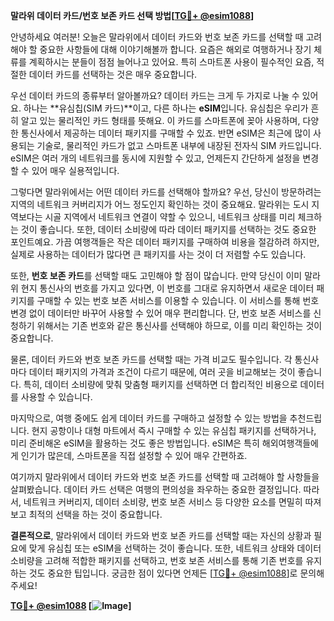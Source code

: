 **말라위 데이터 카드/번호 보존 카드 선택 방법[[TG💪+ @esim1088](https://t.me/s/esim1088)]**

안녕하세요 여러분! 오늘은 말라위에서 데이터 카드와 번호 보존 카드를 선택할 때 고려해야 할 중요한 사항들에 대해 이야기해볼까 합니다. 요즘은 해외로 여행하거나 장기 체류를 계획하시는 분들이 점점 늘어나고 있어요. 특히 스마트폰 사용이 필수적인 요즘, 적절한 데이터 카드를 선택하는 것은 매우 중요합니다.

우선 데이터 카드의 종류부터 알아볼까요? 데이터 카드는 크게 두 가지로 나눌 수 있어요. 하나는 **유심칩(SIM 카드)**이고, 다른 하나는 **eSIM**입니다. 유심칩은 우리가 흔히 알고 있는 물리적인 카드 형태를 뜻해요. 이 카드를 스마트폰에 꽂아 사용하며, 다양한 통신사에서 제공하는 데이터 패키지를 구매할 수 있죠. 반면 eSIM은 최근에 많이 사용되는 기술로, 물리적인 카드가 없고 스마트폰 내부에 내장된 전자식 SIM 카드입니다. eSIM은 여러 개의 네트워크를 동시에 지원할 수 있고, 언제든지 간단하게 설정을 변경할 수 있어 매우 실용적입니다.

그렇다면 말라위에서는 어떤 데이터 카드를 선택해야 할까요? 우선, 당신이 방문하려는 지역의 네트워크 커버리지가 어느 정도인지 확인하는 것이 중요해요. 말라위는 도시 지역보다는 시골 지역에서 네트워크 연결이 약할 수 있으니, 네트워크 상태를 미리 체크하는 것이 좋습니다. 또한, 데이터 소비량에 따라 데이터 패키지를 선택하는 것도 중요한 포인트예요. 가끔 여행객들은 작은 데이터 패키지를 구매하여 비용을 절감하려 하지만, 실제로 사용하는 데이터가 많다면 큰 패키지를 사는 것이 더 저렴할 수도 있습니다.

또한, **번호 보존 카드**를 선택할 때도 고민해야 할 점이 많습니다. 만약 당신이 이미 말라위 현지 통신사의 번호를 가지고 있다면, 이 번호를 그대로 유지하면서 새로운 데이터 패키지를 구매할 수 있는 번호 보존 서비스를 이용할 수 있습니다. 이 서비스를 통해 번호 변경 없이 데이터만 바꾸어 사용할 수 있어 매우 편리합니다. 단, 번호 보존 서비스를 신청하기 위해서는 기존 번호와 같은 통신사를 선택해야 하므로, 이를 미리 확인하는 것이 중요합니다.

물론, 데이터 카드와 번호 보존 카드를 선택할 때는 가격 비교도 필수입니다. 각 통신사마다 데이터 패키지의 가격과 조건이 다르기 때문에, 여러 곳을 비교해보는 것이 좋습니다. 특히, 데이터 소비량에 맞춰 맞춤형 패키지를 선택하면 더 합리적인 비용으로 데이터를 사용할 수 있습니다.

마지막으로, 여행 중에도 쉽게 데이터 카드를 구매하고 설정할 수 있는 방법을 추천드립니다. 현지 공항이나 대형 마트에서 즉시 구매할 수 있는 유심칩 패키지를 선택하거나, 미리 준비해온 eSIM을 활용하는 것도 좋은 방법입니다. eSIM은 특히 해외여행객들에게 인기가 많은데, 스마트폰을 직접 설정할 수 있어 매우 간편하죠.

여기까지 말라위에서 데이터 카드와 번호 보존 카드를 선택할 때 고려해야 할 사항들을 살펴봤습니다. 데이터 카드 선택은 여행의 편의성을 좌우하는 중요한 결정입니다. 따라서, 네트워크 커버리지, 데이터 소비량, 번호 보존 서비스 등 다양한 요소를 면밀히 따져보고 최적의 선택을 하는 것이 중요합니다.

**결론적으로**, 말라위에서 데이터 카드와 번호 보존 카드를 선택할 때는 자신의 상황과 필요에 맞게 유심칩 또는 eSIM을 선택하는 것이 좋습니다. 또한, 네트워크 상태와 데이터 소비량을 고려해 적합한 패키지를 선택하고, 번호 보존 서비스를 통해 기존 번호를 유지하는 것도 중요한 팁입니다. 궁금한 점이 있다면 언제든 [[TG💪+ @esim1088](https://t.me/s/esim1088)]로 문의해주세요!

**[TG💪+ @esim1088](https://t.me/s/esim1088) [![Image](https://i.postimg.cc/Y0z9fWf4/image.png)]**